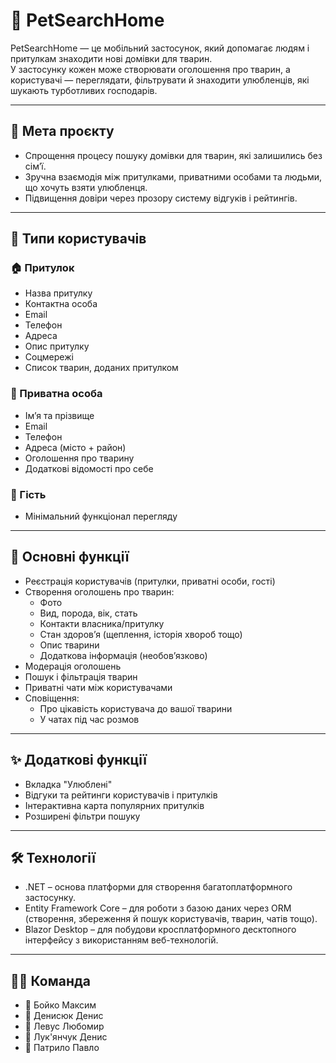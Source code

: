 # 🐾 PetSearchHome

PetSearchHome — це мобільний застосунок, який допомагає людям і притулкам знаходити нові домівки для тварин.  
У застосунку кожен може створювати оголошення про тварин, а користувачі — переглядати, фільтрувати й знаходити улюбленців, які шукають турботливих господарів.

---

## 🎯 Мета проєкту
- Спрощення процесу пошуку домівки для тварин, які залишились без сім’ї.  
- Зручна взаємодія між притулками, приватними особами та людьми, що хочуть взяти улюбленця.  
- Підвищення довіри через прозору систему відгуків і рейтингів.  

---

## 👥 Типи користувачів

### 🏠 Притулок
- Назва притулку  
- Контактна особа  
- Email  
- Телефон  
- Адреса  
- Опис притулку  
- Соцмережі  
- Список тварин, доданих притулком  

### 👤 Приватна особа
- Ім’я та прізвище  
- Email  
- Телефон  
- Адреса (місто + район)  
- Оголошення про тварину  
- Додаткові відомості про себе  

### 👀 Гість
- Мінімальний функціонал перегляду  

---

## 🔑 Основні функції

- Реєстрація користувачів (притулки, приватні особи, гості)  
- Створення оголошень про тварин:
  - Фото  
  - Вид, порода, вік, стать  
  - Контакти власника/притулку  
  - Стан здоров’я (щеплення, історія хвороб тощо)  
  - Опис тварини  
  - Додаткова інформація (необов’язково)  
- Модерація оголошень  
- Пошук і фільтрація тварин  
- Приватні чати між користувачами  
- Сповіщення:
  - Про цікавість користувача до вашої тварини  
  - У чатах під час розмов  

---

## ✨ Додаткові функції

- Вкладка "Улюблені"  
- Відгуки та рейтинги користувачів і притулків  
- Інтерактивна карта популярних притулків  
- Розширені фільтри пошуку  

---

## 🛠 Технології
- .NET – основа платформи для створення багатоплатформного застосунку.
- Entity Framework Core – для роботи з базою даних через ORM (створення, збереження й пошук користувачів, тварин, чатів тощо).
- Blazor Desktop – для побудови кросплатформного десктопного інтерфейсу з використанням веб-технологій.

---

## 👨‍💻 Команда

- 🔹 Бойко Максим
- 🔹 Денисюк Денис  
- 🔹 Левус Любомир
- 🔹 Лук'янчук Денис
- 🔹 Патрило Павло
